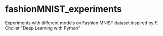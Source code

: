 # fashionMNIST_experiments
Experiments with different models on Fashion MNIST dataset inspired by F. Chollet "Deep Learning with Python"
